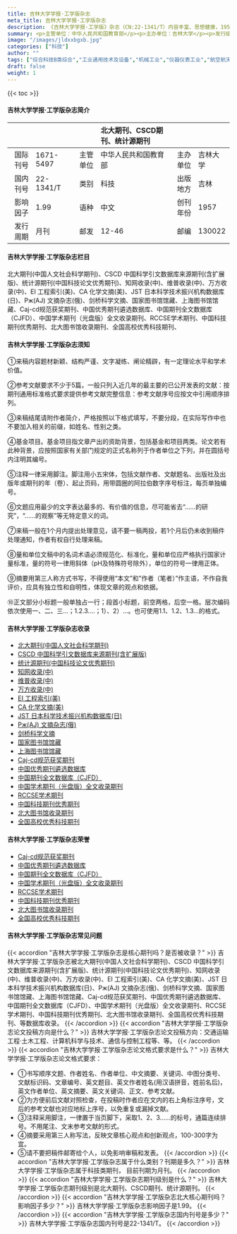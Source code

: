 ```yaml
---
title: 吉林大学学报·工学版杂志
meta_title: 吉林大学学报·工学版杂志
description: 《吉林大学学报·工学版》杂志（CN:22-1341/T）内容丰富、思想健康，1957年创刊，目前以月刊形式发行，刊物对外积极扩大宣传，致力于提高杂志质量与影响。作为一份历史悠久的学术期刊，该学报主要报道吉林大学工学门类的科学研究成果，内容涵盖机械工程、材料科学与工程、动力工程及工程热物理、交通运输工程、农业工程、控制科学与工程、计算机科学与技术、电子科学与技术、信息与通信工程等多个领域。期刊设有学术榜、应用基础科学、技术科学、工程应用、综述等栏目，旨在促进学术交流、推动学科建设、繁荣中国科技事业。 期刊的编辑委员会由多位专业人士组成，包括顾问委员、委员、外籍委员以及编辑等，他们负责确保期刊内容的学术权威性和质量。《吉林大学学报·工学版》不仅为学术界提供了一个高质量的学术交流平台，也为吉林大学乃至国内外的科研人员提供了展示研究成果的重要窗口。
summary: <p>主管单位：中华人民共和国教育部</p><p>主办单位：吉林大学</p><p>发行级别：北大期刊、CSCD期刊、统计源期刊</p><p>发行周期：月刊</p>
image: "/images/jldxxbgxb.jpg"
categories: ["科技"]
author: ""
tags: ["综合科技B类综合","工业通用技术及设备","机械工业","仪器仪表工业","航空航天科学与工程","武器工业与军事技术","铁路运输","公路与水路运输","汽车工业","船舶工业","水利水电工程","建筑科学与工程","动力工程","核科学技术","新能源","电力工业",]
draft: false
weight: 1
---
```


{{< toc >}}

#### 吉林大学学报·工学版杂志简介
|               |                               |               | 北大期刊、CSCD期刊、统计源期刊        |               |                           |
| ------------: | :---------------------------- | ------------: | :---------------------------- | ------------: | :------------------------ |
| 国际刊号      | 1671-5497   | 主管单位      | 中华人民共和国教育部     | 主办单位      | 吉林大学     |
| 国内刊号      | 22-1341/T        | 类别          | 科技       | 出版地方      | 吉林           |
| 影响因子      | 1.99        | 语种          | 中文             | 创刊年份      | 1957    |
| 发行周期      | 月刊    | 邮发          | 12-46              | 邮编          | 130022      |

#### 吉林大学学报·工学版杂志栏目
<span>北大期刊(中国人文社会科学期刊)</span>、<span>CSCD 中国科学引文数据库来源期刊(含扩展版)</span>、<span>统计源期刊(中国科技论文优秀期刊)</span>、<span>知网收录(中)</span>、<span>维普收录(中)</span>、<span>万方收录(中)</span>、<span>EI 工程索引(美)</span>、<span>CA 化学文摘(美)</span>、<span>JST 日本科学技术振兴机构数据库(日)</span>、<span>Pж(AJ) 文摘杂志(俄)</span>、<span>剑桥科学文摘</span>、<span>国家图书馆馆藏</span>、<span>上海图书馆馆藏</span>、<span>Caj-cd规范获奖期刊</span>、<span>中国优秀期刊遴选数据库</span>、<span>中国期刊全文数据库（CJFD）</span>、<span>中国学术期刊（光盘版）全文收录期刊</span>、<span>RCCSE学术期刊</span>、<span>中国科技期刊优秀期刊</span>、<span>北大图书馆收录期刊</span>、<span>全国高校优秀科技期刊</span>、

#### 吉林大学学报·工学版杂志须知
<p><p>
	①来稿内容题材新颖、结构严谨、文字凝练、阐论精辟，有一定理论水平和学术价值。
</p><p>
	②参考文献要求不少于5篇，一般只列入近几年的最主要的已公开发表的文献：按期刊通用标准格式要求提供参考文献完整信息：参考文献序号应按文中引用顺序排列。
</p><p>
	③来稿结尾请附作者简介，严格按照以下格式填写，不要分段，在实际写作中也不要加入相关的前缀，如姓名、性别之类。
</p><p>
	④基金项目。基金项目指文章产出的资助背景，包括基金和项目两类。论文若有此种背景，应按照国家有关部门规定的正式名称列于作者单位之下列，并在圆括号内注明其编号。
</p><p>
	⑤注释一律采用脚注。脚注用小五宋体，包括文献作者、文献题名、出版社及出版年或期刊的年（卷）、起止页码，用带圆圈的阿拉伯数字序号标注，每页单独编号。
</p><p>
	⑥文题应用最少的文字表达最多的、有价值的信息，尽可能省去“……的研究”，“……的观察”等无特定意义的词。
</p><p>
	⑦来稿一般在1个月内提出处理意见，请不要一稿两投，若1个月后仍未收到稿件处理通知，作者有权自行处理来稿。
</p><p>
	⑧量和单位文稿中的名词术语必须规范化、标准化，量和单位应严格执行国家计量标准，量的符号一律用斜体（pH及特殊符号除外），单位的符号一律用正体。
</p><p>
	⑨摘要用第三人称方式书写，不得使用“本文”和”作者（笔者）”作主语，不作自我评价，应具有独立性和自明性，体现文章的观点和依据。
</p><p>
	⑩正文部分小标题一般单独占一行；段首小标题，前空两格，后空一格。层次编码依次使用一、二、三…；1.2.3.…；1）、2）…。也可使用1.1、1.2、1.3…的格式。
</p></p>


#### 吉林大学学报·工学版杂志收录
<ul>
    <li class="inline-block">
        <a class="bg-theme-light hover:bg-primary dark:bg-darkmode-theme-light dark:hover:bg-darkmode-primary dark:hover:text-dark m-1 block rounded px-3 py-1 hover:text-white" href="#吉林大学学报·工学版杂志收录">
        北大期刊(中国人文社会科学期刊)
        </a>
    </li>
    <li class="inline-block">
        <a class="bg-theme-light hover:bg-primary dark:bg-darkmode-theme-light dark:hover:bg-darkmode-primary dark:hover:text-dark m-1 block rounded px-3 py-1 hover:text-white" href="#吉林大学学报·工学版杂志收录">
        CSCD 中国科学引文数据库来源期刊(含扩展版)
        </a>
    </li>
    <li class="inline-block">
        <a class="bg-theme-light hover:bg-primary dark:bg-darkmode-theme-light dark:hover:bg-darkmode-primary dark:hover:text-dark m-1 block rounded px-3 py-1 hover:text-white" href="#吉林大学学报·工学版杂志收录">
        统计源期刊(中国科技论文优秀期刊)
        </a>
    </li>
    <li class="inline-block">
        <a class="bg-theme-light hover:bg-primary dark:bg-darkmode-theme-light dark:hover:bg-darkmode-primary dark:hover:text-dark m-1 block rounded px-3 py-1 hover:text-white" href="#吉林大学学报·工学版杂志收录">
        知网收录(中)
        </a>
    </li>
    <li class="inline-block">
        <a class="bg-theme-light hover:bg-primary dark:bg-darkmode-theme-light dark:hover:bg-darkmode-primary dark:hover:text-dark m-1 block rounded px-3 py-1 hover:text-white" href="#吉林大学学报·工学版杂志收录">
        维普收录(中)
        </a>
    </li>
    <li class="inline-block">
        <a class="bg-theme-light hover:bg-primary dark:bg-darkmode-theme-light dark:hover:bg-darkmode-primary dark:hover:text-dark m-1 block rounded px-3 py-1 hover:text-white" href="#吉林大学学报·工学版杂志收录">
        万方收录(中)
        </a>
    </li>
    <li class="inline-block">
        <a class="bg-theme-light hover:bg-primary dark:bg-darkmode-theme-light dark:hover:bg-darkmode-primary dark:hover:text-dark m-1 block rounded px-3 py-1 hover:text-white" href="#吉林大学学报·工学版杂志收录">
        EI 工程索引(美)
        </a>
    </li>
    <li class="inline-block">
        <a class="bg-theme-light hover:bg-primary dark:bg-darkmode-theme-light dark:hover:bg-darkmode-primary dark:hover:text-dark m-1 block rounded px-3 py-1 hover:text-white" href="#吉林大学学报·工学版杂志收录">
        CA 化学文摘(美)
        </a>
    </li>
    <li class="inline-block">
        <a class="bg-theme-light hover:bg-primary dark:bg-darkmode-theme-light dark:hover:bg-darkmode-primary dark:hover:text-dark m-1 block rounded px-3 py-1 hover:text-white" href="#吉林大学学报·工学版杂志收录">
        JST 日本科学技术振兴机构数据库(日)
        </a>
    </li>
    <li class="inline-block">
        <a class="bg-theme-light hover:bg-primary dark:bg-darkmode-theme-light dark:hover:bg-darkmode-primary dark:hover:text-dark m-1 block rounded px-3 py-1 hover:text-white" href="#吉林大学学报·工学版杂志收录">
        Pж(AJ) 文摘杂志(俄)
        </a>
    </li>
    <li class="inline-block">
        <a class="bg-theme-light hover:bg-primary dark:bg-darkmode-theme-light dark:hover:bg-darkmode-primary dark:hover:text-dark m-1 block rounded px-3 py-1 hover:text-white" href="#吉林大学学报·工学版杂志收录">
        剑桥科学文摘
        </a>
    </li>
    <li class="inline-block">
        <a class="bg-theme-light hover:bg-primary dark:bg-darkmode-theme-light dark:hover:bg-darkmode-primary dark:hover:text-dark m-1 block rounded px-3 py-1 hover:text-white" href="#吉林大学学报·工学版杂志收录">
        国家图书馆馆藏
        </a>
    </li>
    <li class="inline-block">
        <a class="bg-theme-light hover:bg-primary dark:bg-darkmode-theme-light dark:hover:bg-darkmode-primary dark:hover:text-dark m-1 block rounded px-3 py-1 hover:text-white" href="#吉林大学学报·工学版杂志收录">
        上海图书馆馆藏
        </a>
    </li>
    <li class="inline-block">
        <a class="bg-theme-light hover:bg-primary dark:bg-darkmode-theme-light dark:hover:bg-darkmode-primary dark:hover:text-dark m-1 block rounded px-3 py-1 hover:text-white" href="#吉林大学学报·工学版杂志收录">
        Caj-cd规范获奖期刊
        </a>
    </li>
    <li class="inline-block">
        <a class="bg-theme-light hover:bg-primary dark:bg-darkmode-theme-light dark:hover:bg-darkmode-primary dark:hover:text-dark m-1 block rounded px-3 py-1 hover:text-white" href="#吉林大学学报·工学版杂志收录">
        中国优秀期刊遴选数据库
        </a>
    </li>
    <li class="inline-block">
        <a class="bg-theme-light hover:bg-primary dark:bg-darkmode-theme-light dark:hover:bg-darkmode-primary dark:hover:text-dark m-1 block rounded px-3 py-1 hover:text-white" href="#吉林大学学报·工学版杂志收录">
        中国期刊全文数据库（CJFD）
        </a>
    </li>
    <li class="inline-block">
        <a class="bg-theme-light hover:bg-primary dark:bg-darkmode-theme-light dark:hover:bg-darkmode-primary dark:hover:text-dark m-1 block rounded px-3 py-1 hover:text-white" href="#吉林大学学报·工学版杂志收录">
        中国学术期刊（光盘版）全文收录期刊
        </a>
    </li>
    <li class="inline-block">
        <a class="bg-theme-light hover:bg-primary dark:bg-darkmode-theme-light dark:hover:bg-darkmode-primary dark:hover:text-dark m-1 block rounded px-3 py-1 hover:text-white" href="#吉林大学学报·工学版杂志收录">
        RCCSE学术期刊
        </a>
    </li>
    <li class="inline-block">
        <a class="bg-theme-light hover:bg-primary dark:bg-darkmode-theme-light dark:hover:bg-darkmode-primary dark:hover:text-dark m-1 block rounded px-3 py-1 hover:text-white" href="#吉林大学学报·工学版杂志收录">
        中国科技期刊优秀期刊
        </a>
    </li>
    <li class="inline-block">
        <a class="bg-theme-light hover:bg-primary dark:bg-darkmode-theme-light dark:hover:bg-darkmode-primary dark:hover:text-dark m-1 block rounded px-3 py-1 hover:text-white" href="#吉林大学学报·工学版杂志收录">
        北大图书馆收录期刊
        </a>
    </li>
    <li class="inline-block">
        <a class="bg-theme-light hover:bg-primary dark:bg-darkmode-theme-light dark:hover:bg-darkmode-primary dark:hover:text-dark m-1 block rounded px-3 py-1 hover:text-white" href="#吉林大学学报·工学版杂志收录">
        全国高校优秀科技期刊
        </a>
    </li>
</ul>



#### 吉林大学学报·工学版杂志荣誉
<ul>
    <li class="inline-block">
        <a class="bg-theme-light hover:bg-primary dark:bg-darkmode-theme-light dark:hover:bg-darkmode-primary dark:hover:text-dark m-1 block rounded px-3 py-1 hover:text-white" href="#吉林大学学报·工学版杂志荣誉">
        Caj-cd规范获奖期刊
        </a>
    </li>
    <li class="inline-block">
        <a class="bg-theme-light hover:bg-primary dark:bg-darkmode-theme-light dark:hover:bg-darkmode-primary dark:hover:text-dark m-1 block rounded px-3 py-1 hover:text-white" href="#吉林大学学报·工学版杂志荣誉">
        中国优秀期刊遴选数据库
        </a>
    </li>
    <li class="inline-block">
        <a class="bg-theme-light hover:bg-primary dark:bg-darkmode-theme-light dark:hover:bg-darkmode-primary dark:hover:text-dark m-1 block rounded px-3 py-1 hover:text-white" href="#吉林大学学报·工学版杂志荣誉">
        中国期刊全文数据库（CJFD）
        </a>
    </li>
    <li class="inline-block">
        <a class="bg-theme-light hover:bg-primary dark:bg-darkmode-theme-light dark:hover:bg-darkmode-primary dark:hover:text-dark m-1 block rounded px-3 py-1 hover:text-white" href="#吉林大学学报·工学版杂志荣誉">
        中国学术期刊（光盘版）全文收录期刊
        </a>
    </li>
    <li class="inline-block">
        <a class="bg-theme-light hover:bg-primary dark:bg-darkmode-theme-light dark:hover:bg-darkmode-primary dark:hover:text-dark m-1 block rounded px-3 py-1 hover:text-white" href="#吉林大学学报·工学版杂志荣誉">
        RCCSE学术期刊
        </a>
    </li>
    <li class="inline-block">
        <a class="bg-theme-light hover:bg-primary dark:bg-darkmode-theme-light dark:hover:bg-darkmode-primary dark:hover:text-dark m-1 block rounded px-3 py-1 hover:text-white" href="#吉林大学学报·工学版杂志荣誉">
        中国科技期刊优秀期刊
        </a>
    </li>
    <li class="inline-block">
        <a class="bg-theme-light hover:bg-primary dark:bg-darkmode-theme-light dark:hover:bg-darkmode-primary dark:hover:text-dark m-1 block rounded px-3 py-1 hover:text-white" href="#吉林大学学报·工学版杂志荣誉">
        北大图书馆收录期刊
        </a>
    </li>
    <li class="inline-block">
        <a class="bg-theme-light hover:bg-primary dark:bg-darkmode-theme-light dark:hover:bg-darkmode-primary dark:hover:text-dark m-1 block rounded px-3 py-1 hover:text-white" href="#吉林大学学报·工学版杂志荣誉">
        全国高校优秀科技期刊
        </a>
    </li>
</ul>












#### 吉林大学学报·工学版杂志常见问题
{{< accordion "吉林大学学报·工学版杂志是核心期刊吗？是否被收录？" >}}
吉林大学学报·工学版杂志被北大期刊(中国人文社会科学期刊)、CSCD 中国科学引文数据库来源期刊(含扩展版)、统计源期刊(中国科技论文优秀期刊)、知网收录(中)、维普收录(中)、万方收录(中)、EI 工程索引(美)、CA 化学文摘(美)、JST 日本科学技术振兴机构数据库(日)、Pж(AJ) 文摘杂志(俄)、剑桥科学文摘、国家图书馆馆藏、上海图书馆馆藏、Caj-cd规范获奖期刊、中国优秀期刊遴选数据库、中国期刊全文数据库（CJFD）、中国学术期刊（光盘版）全文收录期刊、RCCSE学术期刊、中国科技期刊优秀期刊、北大图书馆收录期刊、全国高校优秀科技期刊、等数据库收录。
{{< /accordion >}}
{{< accordion "吉林大学学报·工学版杂志论文投稿方向是什么？" >}}
吉林大学学报·工学版杂志论文投稿方向：交通运输工程·土木工程、计算机科学与技术、通信与控制工程等、等。
{{< /accordion >}}
{{< accordion "吉林大学学报·工学版杂志论文格式要求是什么？" >}}
吉林大学学报·工学版杂志论文格式要求：
- ①书写顺序文题、作者姓名、作者单位、中文摘要、关键词、中图分类号、文献标识码、文章编号、英文题目、英文作者姓名(用汉语拼音，姓前名后)，英文作者单位、英文摘要、英文关键词、正文、参考文献。
- ②为方便前后文献对照检查，在投稿时作者应在文内的右上角标注序号，文后的参考文献也对应地标上序号，以免重复或漏掉文献。
- ③注释采用脚注，一律置于当页脚下，采取1、2、3……的标号，通篇连续排号。不用尾注、文末参考文献的形式。
- ④摘要采用第三人称写法，反映文章核心观点和创新观点，100-300字为宜。
- ⑤请不要把稿件邮寄给个人，以免影响审稿和发表。
{{< /accordion >}}
{{< accordion "吉林大学学报·工学版杂志属于什么类别？刊期是多久？" >}}
吉林大学学报·工学版杂志属于科技类期刊， 目前刊期为月刊。
{{< /accordion >}}
{{< accordion "吉林大学学报·工学版杂志期刊级别是什么？" >}}
吉林大学学报·工学版杂志期刊级别是北大期刊、CSCD期刊、统计源期刊。
{{< /accordion >}}
{{< accordion "吉林大学学报·工学版杂志北大核心期刊吗？影响因子多少？" >}}
吉林大学学报·工学版杂志影响因子是1.99。
{{< /accordion >}}
{{< accordion "吉林大学学报·工学版杂志国内刊号是多少？" >}}
吉林大学学报·工学版杂志国内刊号是22-1341/T。
{{< /accordion >}}